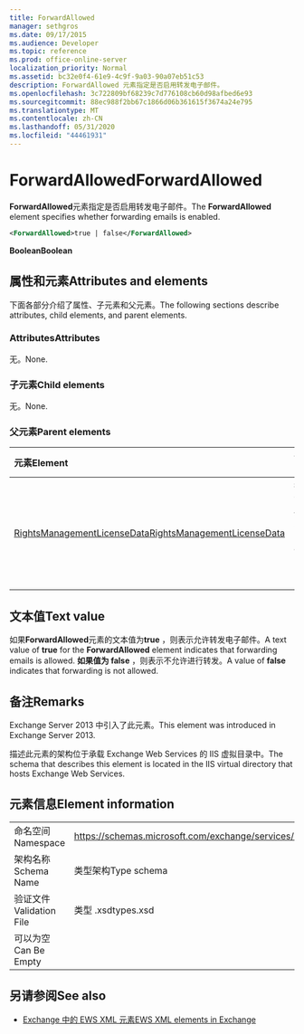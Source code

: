 ```yaml
---
title: ForwardAllowed
manager: sethgros
ms.date: 09/17/2015
ms.audience: Developer
ms.topic: reference
ms.prod: office-online-server
localization_priority: Normal
ms.assetid: bc32e0f4-61e9-4c9f-9a03-90a07eb51c53
description: ForwardAllowed 元素指定是否启用转发电子邮件。
ms.openlocfilehash: 3c722809bf68239c7d776108cb60d98afbed6e93
ms.sourcegitcommit: 88ec988f2bb67c1866d06b361615f3674a24e795
ms.translationtype: MT
ms.contentlocale: zh-CN
ms.lasthandoff: 05/31/2020
ms.locfileid: "44461931"
---
```

# <a name="forwardallowed"></a><span data-ttu-id="f2b1b-103">ForwardAllowed</span><span class="sxs-lookup"><span data-stu-id="f2b1b-103">ForwardAllowed</span></span>

<span data-ttu-id="f2b1b-104">**ForwardAllowed**元素指定是否启用转发电子邮件。</span><span class="sxs-lookup"><span data-stu-id="f2b1b-104">The **ForwardAllowed** element specifies whether forwarding emails is enabled.</span></span> 
  
```XML
<ForwardAllowed>true | false</ForwardAllowed>
```

 <span data-ttu-id="f2b1b-105">**Boolean**</span><span class="sxs-lookup"><span data-stu-id="f2b1b-105">**Boolean**</span></span>
## <a name="attributes-and-elements"></a><span data-ttu-id="f2b1b-106">属性和元素</span><span class="sxs-lookup"><span data-stu-id="f2b1b-106">Attributes and elements</span></span>

<span data-ttu-id="f2b1b-107">下面各部分介绍了属性、子元素和父元素。</span><span class="sxs-lookup"><span data-stu-id="f2b1b-107">The following sections describe attributes, child elements, and parent elements.</span></span>
  
### <a name="attributes"></a><span data-ttu-id="f2b1b-108">Attributes</span><span class="sxs-lookup"><span data-stu-id="f2b1b-108">Attributes</span></span>

<span data-ttu-id="f2b1b-109">无。</span><span class="sxs-lookup"><span data-stu-id="f2b1b-109">None.</span></span>
  
### <a name="child-elements"></a><span data-ttu-id="f2b1b-110">子元素</span><span class="sxs-lookup"><span data-stu-id="f2b1b-110">Child elements</span></span>

<span data-ttu-id="f2b1b-111">无。</span><span class="sxs-lookup"><span data-stu-id="f2b1b-111">None.</span></span>
  
### <a name="parent-elements"></a><span data-ttu-id="f2b1b-112">父元素</span><span class="sxs-lookup"><span data-stu-id="f2b1b-112">Parent elements</span></span>

|<span data-ttu-id="f2b1b-113">**元素**</span><span class="sxs-lookup"><span data-stu-id="f2b1b-113">**Element**</span></span>|<span data-ttu-id="f2b1b-114">**说明**</span><span class="sxs-lookup"><span data-stu-id="f2b1b-114">**Description**</span></span>|
|:-----|:-----|
|[<span data-ttu-id="f2b1b-115">RightsManagementLicenseData</span><span class="sxs-lookup"><span data-stu-id="f2b1b-115">RightsManagementLicenseData</span></span>](rightsmanagementlicensedata.md) <br/> |<span data-ttu-id="f2b1b-116">指定有关权限管理许可证的信息。</span><span class="sxs-lookup"><span data-stu-id="f2b1b-116">Specifies information about the rights management license.</span></span>  <br/> |
   
## <a name="text-value"></a><span data-ttu-id="f2b1b-117">文本值</span><span class="sxs-lookup"><span data-stu-id="f2b1b-117">Text value</span></span>

<span data-ttu-id="f2b1b-118">如果**ForwardAllowed**元素的文本值为**true** ，则表示允许转发电子邮件。</span><span class="sxs-lookup"><span data-stu-id="f2b1b-118">A text value of **true** for the **ForwardAllowed** element indicates that forwarding emails is allowed.</span></span> <span data-ttu-id="f2b1b-119">**如果值为 false** ，则表示不允许进行转发。</span><span class="sxs-lookup"><span data-stu-id="f2b1b-119">A value of **false** indicates that forwarding is not allowed.</span></span> 
  
## <a name="remarks"></a><span data-ttu-id="f2b1b-120">备注</span><span class="sxs-lookup"><span data-stu-id="f2b1b-120">Remarks</span></span>

<span data-ttu-id="f2b1b-121">Exchange Server 2013 中引入了此元素。</span><span class="sxs-lookup"><span data-stu-id="f2b1b-121">This element was introduced in Exchange Server 2013.</span></span>
  
<span data-ttu-id="f2b1b-122">描述此元素的架构位于承载 Exchange Web Services 的 IIS 虚拟目录中。</span><span class="sxs-lookup"><span data-stu-id="f2b1b-122">The schema that describes this element is located in the IIS virtual directory that hosts Exchange Web Services.</span></span>
  
## <a name="element-information"></a><span data-ttu-id="f2b1b-123">元素信息</span><span class="sxs-lookup"><span data-stu-id="f2b1b-123">Element information</span></span>

|||
|:-----|:-----|
|<span data-ttu-id="f2b1b-124">命名空间</span><span class="sxs-lookup"><span data-stu-id="f2b1b-124">Namespace</span></span>  <br/> |https://schemas.microsoft.com/exchange/services/2006/types  <br/> |
|<span data-ttu-id="f2b1b-125">架构名称</span><span class="sxs-lookup"><span data-stu-id="f2b1b-125">Schema Name</span></span>  <br/> |<span data-ttu-id="f2b1b-126">类型架构</span><span class="sxs-lookup"><span data-stu-id="f2b1b-126">Type schema</span></span>  <br/> |
|<span data-ttu-id="f2b1b-127">验证文件</span><span class="sxs-lookup"><span data-stu-id="f2b1b-127">Validation File</span></span>  <br/> |<span data-ttu-id="f2b1b-128">类型 .xsd</span><span class="sxs-lookup"><span data-stu-id="f2b1b-128">types.xsd</span></span>  <br/> |
|<span data-ttu-id="f2b1b-129">可以为空</span><span class="sxs-lookup"><span data-stu-id="f2b1b-129">Can Be Empty</span></span>  <br/> ||
   
## <a name="see-also"></a><span data-ttu-id="f2b1b-130">另请参阅</span><span class="sxs-lookup"><span data-stu-id="f2b1b-130">See also</span></span>



- [<span data-ttu-id="f2b1b-131">Exchange 中的 EWS XML 元素</span><span class="sxs-lookup"><span data-stu-id="f2b1b-131">EWS XML elements in Exchange</span></span>](ews-xml-elements-in-exchange.md)

